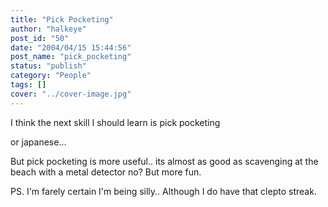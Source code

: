 ```yaml
---
title: "Pick Pocketing"
author: "halkeye"
post_id: "50"
date: "2004/04/15 15:44:56"
post_name: "pick_pocketing"
status: "publish"
category: "People"
tags: []
cover: "../cover-image.jpg"
---
```


I think the next skill I should learn is pick pocketing  

or japanese...

But pick pocketing is more useful.. its almost as good as scavenging at the beach with a metal detector no? But more fun.





PS. I'm farely certain I'm being silly.. Although I do have that clepto streak.